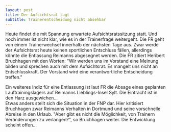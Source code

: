 ```yaml
---
layout: post
title: Der Aufsichtsrat tagt
subtitle: Trainerentscheidung nicht absehbar
---
```


Heute findet die mit Spannung erwartete Aufsichtsratssitzung statt. Und noch immer ist nicht klar, wie es in der Trainerfrage weitergeht. Die FR geht von einem Trainerwechsel innerhalb der nächsten Tage aus. Zwar werde der Aufsichtsrat heute keinen sportlichen Entschluss fällen, allerdings könnte die Entlassung Reimanns abgesegnet werden. Die FR zitiert Heribert Bruchhagen mit den Worten: "Wir werden uns im Vorstand eine Meinung bilden und sprechen auch mit dem Aufsichtsrat. Es mangelt uns nicht an Entschlusskraft. Der Vorstand wird eine verantwortliche Entscheidung treffen."

Ein weiteres Indiz für eine Entlassung ist laut FR die Absage eines geplanten Lauftrainingslagers auf Reimanns Lieblings-Insel Sylt. Die Eintracht ist in den Harz ausgewichen...  
Etwas anders stellt sich die Situation in der FNP dar. Hier kritisiert Bruchhagen zwar Reimanns Verhalten in Dortmund und seine vorschnelle Abreise in den Urlaub. "Aber gibt es nicht die Möglichkeit, von Trainern Veränderungen zu verlangen?", so Bruchhagen weiter. Die Entwicklung scheint offen...
